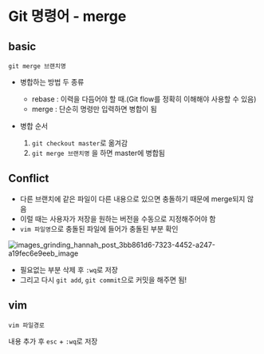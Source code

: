 # Git 명령어 - merge

## basic
```
git merge 브랜치명
```
- 병합하는 방법 두 종류
    - rebase : 이력을 다듬어야 할 때.(Git flow를 정확히 이해해야 사용할 수 있음)
    - merge : 단순히 명령만 입력하면 병합이 됨

- 병합 순서
    1. ```git checkout master```로 옮겨감
    2. ```git merge 브랜치명``` 을 하면 master에 병합됨

## Conflict
- 다른 브랜치에 같은 파일이 다른 내용으로 있으면 충돌하기 때문에 merge되지 않음
- 이럴 때는 사용자가 저장을 원하는 버전을 수동으로 지정해주어야 함
- ```vim 파일명```으로 충돌된 파일에 들어가 충돌된 부분 확인

![images_grinding_hannah_post_3bb861d6-7323-4452-a247-a19fec6e9eeb_image](https://user-images.githubusercontent.com/97326130/172914760-595aa27e-3c85-4db2-9061-c363186f8afc.png)

- 필요없는 부분 삭제 후 ```:wq```로 저장
- 그리고 다시 ```git add```, ```git commit```으로 커밋을 해주면 됨!

## vim
```
vim 파일경로
```
내용 추가 후 ```esc``` + ```:wq```로 저장
